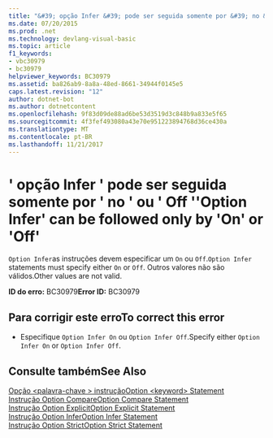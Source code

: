 ```yaml
---
title: "&#39; opção Infer &#39; pode ser seguida somente por &#39; no &#39; ou &#39; Off &#39;"
ms.date: 07/20/2015
ms.prod: .net
ms.technology: devlang-visual-basic
ms.topic: article
f1_keywords:
- vbc30979
- bc30979
helpviewer_keywords: BC30979
ms.assetid: ba826ab9-8a8a-48ed-8661-34944f0145e5
caps.latest.revision: "12"
author: dotnet-bot
ms.author: dotnetcontent
ms.openlocfilehash: 9f83d09de88ad6be53d3519d3c848b9a833e5f65
ms.sourcegitcommit: 4f3fef493080a43e70e951223894768d36ce430a
ms.translationtype: MT
ms.contentlocale: pt-BR
ms.lasthandoff: 11/21/2017
---
```

# <a name="39option-infer39-can-be-followed-only-by-39on39-or-39off39"></a><span data-ttu-id="da26a-102">&#39; opção Infer &#39; pode ser seguida somente por &#39; no &#39; ou &#39; Off &#39;</span><span class="sxs-lookup"><span data-stu-id="da26a-102">&#39;Option Infer&#39; can be followed only by &#39;On&#39; or &#39;Off&#39;</span></span>
<span data-ttu-id="da26a-103">`Option Infer`as instruções devem especificar um `On` ou `Off`.</span><span class="sxs-lookup"><span data-stu-id="da26a-103">`Option Infer` statements must specify either `On` or `Off`.</span></span> <span data-ttu-id="da26a-104">Outros valores não são válidos.</span><span class="sxs-lookup"><span data-stu-id="da26a-104">Other values are not valid.</span></span>  
  
 <span data-ttu-id="da26a-105">**ID do erro:** BC30979</span><span class="sxs-lookup"><span data-stu-id="da26a-105">**Error ID:** BC30979</span></span>  
  
## <a name="to-correct-this-error"></a><span data-ttu-id="da26a-106">Para corrigir este erro</span><span class="sxs-lookup"><span data-stu-id="da26a-106">To correct this error</span></span>  
  
-   <span data-ttu-id="da26a-107">Especifique `Option Infer On` ou `Option Infer Off`.</span><span class="sxs-lookup"><span data-stu-id="da26a-107">Specify either `Option Infer On` or `Option Infer Off`.</span></span>  
  
## <a name="see-also"></a><span data-ttu-id="da26a-108">Consulte também</span><span class="sxs-lookup"><span data-stu-id="da26a-108">See Also</span></span>  
 [<span data-ttu-id="da26a-109">Opção \<palavra-chave > instrução</span><span class="sxs-lookup"><span data-stu-id="da26a-109">Option \<keyword> Statement</span></span>](../../visual-basic/language-reference/statements/option-keyword-statement.md)  
 [<span data-ttu-id="da26a-110">Instrução Option Compare</span><span class="sxs-lookup"><span data-stu-id="da26a-110">Option Compare Statement</span></span>](../../visual-basic/language-reference/statements/option-compare-statement.md)  
 [<span data-ttu-id="da26a-111">Instrução Option Explicit</span><span class="sxs-lookup"><span data-stu-id="da26a-111">Option Explicit Statement</span></span>](../../visual-basic/language-reference/statements/option-explicit-statement.md)  
 [<span data-ttu-id="da26a-112">Instrução Option Infer</span><span class="sxs-lookup"><span data-stu-id="da26a-112">Option Infer Statement</span></span>](../../visual-basic/language-reference/statements/option-infer-statement.md)  
 [<span data-ttu-id="da26a-113">Instrução Option Strict</span><span class="sxs-lookup"><span data-stu-id="da26a-113">Option Strict Statement</span></span>](../../visual-basic/language-reference/statements/option-strict-statement.md)

